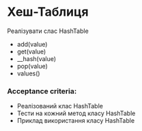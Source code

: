 # Хеш-Таблиця

Реалізувати слас HashTable
 - add(value)
 - get(value)
 - __hash(value)
 - pop(value) 
 - values() 



### Acceptance criteria:
- Реалізований клас HashTable
- Тести на кожний метод класу HashTable
- Приклад використання класу HashTable
